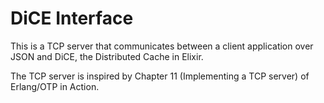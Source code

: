 # DiCE Interface

This is a TCP server that communicates between a client application over JSON and DiCE, the Distributed Cache in Elixir.

The TCP server is inspired by Chapter 11 (Implementing a TCP server) of Erlang/OTP in Action.
